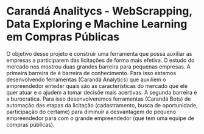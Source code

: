 # Carandá Analitycs - WebScrapping, Data Exploring e Machine Learning em Compras Públicas

O objetivo desse projeto é construir uma ferramenta que possa auxiliar as empresas a participarem das licitações de forma mais efetiva. O estudo do mercado nos mostrou duas grandes barreira para pequenas empresas. A primeira barreira de é barreira de  conhecimento. Para isso estamos desenvolvendo ferramentas (Carandá Analytics) que auxiliem o empreendedor enteder quais são as caracteristicas do mercado que ele quer atuar e o ajudem a tomar decisõe mais acertivas. A segunda barreira é a burocratica. Para isso desenvolveremos ferramentas (Carandá Bots) de automação das etapas da licitação (cadastramento, busca de oportunidade, participação do certame) para diminuir a desvantagem do pequeno empreendedor para com o grande empreendedor (que tem uma equipe de compras públicas). 

